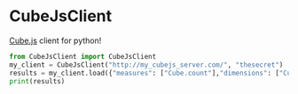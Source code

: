 # CubeJsClient

[Cube.js](https://github.com/cube-js/cube.js) client for python!

```python
from CubeJsClient import CubeJsClient
my_client = CubeJsClient("http://my_cubejs_server.com/", "thesecret")
results = my_client.load({"measures": ["Cube.count"],"dimensions": ["Cube.dimension"]})
print(results)
```
